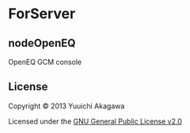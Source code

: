 ForServer
=========

nodeOpenEQ
----------
OpenEQ GCM console

License
-------
Copyright &copy; 2013 Yuuichi Akagawa

Licensed under the [GNU General Public License v2.0][GPL2]

[GPL2]: http://www.gnu.org/licenses/gpl2.html
